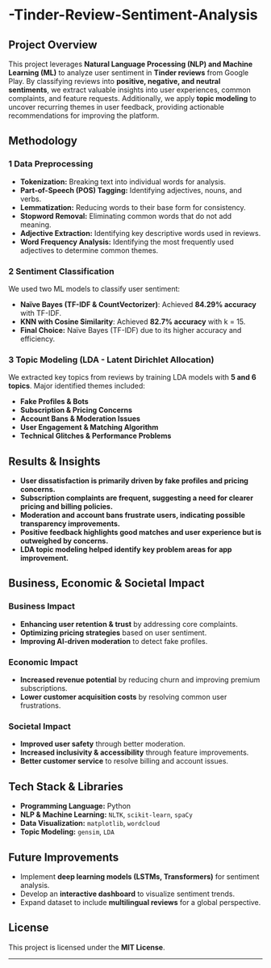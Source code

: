 # -Tinder-Review-Sentiment-Analysis

## Project Overview
This project leverages **Natural Language Processing (NLP) and Machine Learning (ML)** to analyze user sentiment in **Tinder reviews** from Google Play. By classifying reviews into **positive, negative, and neutral sentiments**, we extract valuable insights into user experiences, common complaints, and feature requests. Additionally, we apply **topic modeling** to uncover recurring themes in user feedback, providing actionable recommendations for improving the platform.

## Methodology

### 1 Data Preprocessing
- **Tokenization:** Breaking text into individual words for analysis.
- **Part-of-Speech (POS) Tagging:** Identifying adjectives, nouns, and verbs.
- **Lemmatization:** Reducing words to their base form for consistency.
- **Stopword Removal:** Eliminating common words that do not add meaning.
- **Adjective Extraction:** Identifying key descriptive words used in reviews.
- **Word Frequency Analysis:** Identifying the most frequently used adjectives to determine common themes.

### 2 Sentiment Classification
We used two ML models to classify user sentiment:
- **Naïve Bayes (TF-IDF & CountVectorizer)**: Achieved **84.29% accuracy** with TF-IDF.
- **KNN with Cosine Similarity**: Achieved **82.7% accuracy** with k = 15.
- **Final Choice:** Naïve Bayes (TF-IDF) due to its higher accuracy and efficiency.

### 3 Topic Modeling (LDA - Latent Dirichlet Allocation)
We extracted key topics from reviews by training LDA models with **5 and 6 topics**. Major identified themes included:
- **Fake Profiles & Bots**
- **Subscription & Pricing Concerns** 
- **Account Bans & Moderation Issues** 
- **User Engagement & Matching Algorithm** 
- **Technical Glitches & Performance Problems** 

## Results & Insights
- **User dissatisfaction is primarily driven by fake profiles and pricing concerns.**
- **Subscription complaints are frequent, suggesting a need for clearer pricing and billing policies.**
- **Moderation and account bans frustrate users, indicating possible transparency improvements.**
- **Positive feedback highlights good matches and user experience but is outweighed by concerns.**
- **LDA topic modeling helped identify key problem areas for app improvement.**

## Business, Economic & Societal Impact
### Business Impact
- **Enhancing user retention & trust** by addressing core complaints.
- **Optimizing pricing strategies** based on user sentiment.
- **Improving AI-driven moderation** to detect fake profiles.

### Economic Impact
- **Increased revenue potential** by reducing churn and improving premium subscriptions.
- **Lower customer acquisition costs** by resolving common user frustrations.

### Societal Impact
- **Improved user safety** through better moderation.
- **Increased inclusivity & accessibility** through feature improvements.
- **Better customer service** to resolve billing and account issues.

## Tech Stack & Libraries
- **Programming Language:** Python 
- **NLP & Machine Learning:** `NLTK`, `scikit-learn`, `spaCy`
- **Data Visualization:** `matplotlib`, `wordcloud`
- **Topic Modeling:** `gensim`, `LDA`

## Future Improvements
- Implement **deep learning models (LSTMs, Transformers)** for sentiment analysis.
- Develop an **interactive dashboard** to visualize sentiment trends.
- Expand dataset to include **multilingual reviews** for a global perspective.


## License
This project is licensed under the **MIT License**.

---


